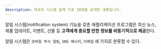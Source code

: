 ```yaml
---
description: 대규모 시스템 설계 기초 10장을 요약한 내용입니다.
---
```


알림 시스템(notification system) 기능을 갖춘 애플리케이션 프로그램은 최신 뉴스, 제품 업데이트, 이벤트, 선물 등 **고객에게 중요할 만한 정보를 비동기적으로 제공**한다.

알림 시스템은 `모바일 푸시 알림`, `SNS 메시지`, `이메일` 세 가지로 분류할 수 있다.